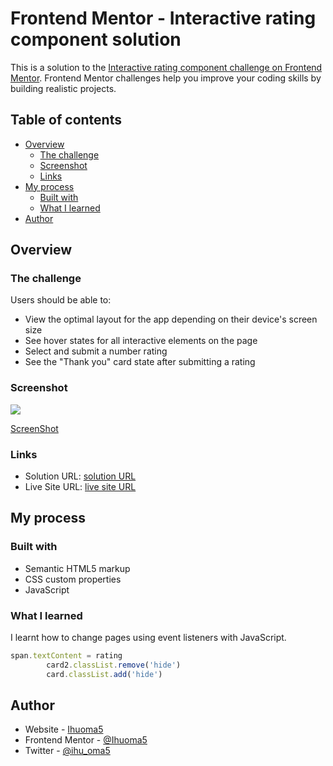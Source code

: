 # Frontend Mentor - Interactive rating component solution

This is a solution to the [Interactive rating component challenge on Frontend Mentor](https://www.frontendmentor.io/challenges/interactive-rating-component-koxpeBUmI). Frontend Mentor challenges help you improve your coding skills by building realistic projects. 

## Table of contents

- [Overview](#overview)
  - [The challenge](#the-challenge)
  - [Screenshot](#screenshot)
  - [Links](#links)
- [My process](#my-process)
  - [Built with](#built-with)
  - [What I learned](#what-i-learned)
- [Author](#author)

## Overview

### The challenge

Users should be able to:

- View the optimal layout for the app depending on their device's screen size
- See hover states for all interactive elements on the page
- Select and submit a number rating
- See the "Thank you" card state after submitting a rating

### Screenshot

![](./screenshot.jpg)

[ScreenShot](./images/Screenshot.png)

### Links

- Solution URL: [solution URL](https://github.com/Ihuoma5/interactive-rating)
- Live Site URL: [live site URL](https://app.netlify.com/sites/interactive-rating-ihuoma/overview)

## My process

### Built with

- Semantic HTML5 markup
- CSS custom properties
- JavaScript


### What I learned

I learnt how to change pages using event listeners with JavaScript.

```js
span.textContent = rating
        card2.classList.remove('hide')
        card.classList.add('hide')
```

## Author

- Website - [Ihuoma5](https://ihuoma5.netlify.app/)
- Frontend Mentor - [@Ihuoma5](https://www.frontendmentor.io/profile/Ihuoma5)
- Twitter - [@ihu_oma5](https://www.twitter.com/ihu_oma5)

